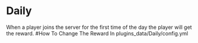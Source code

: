 # Daily
When a player joins the server for the first time of the day the player will get the reward.
#How To Change The Reward
In plugins_data/Daily/config.yml
